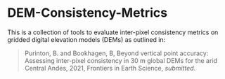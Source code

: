 # DEM-Consistency-Metrics

This is a collection of tools to evaluate inter-pixel consistency metrics on gridded digital elevation models (DEMs) as outlined in:

  > Purinton, B. and Bookhagen, B, Beyond vertical point accuracy: Assessing inter-pixel consistency in 30 m  global DEMs for the arid Central Andes, 2021, Frontiers in Earth Science, _submitted_.
